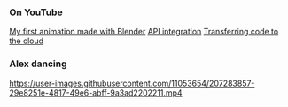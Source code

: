 
### On YouTube

[My first animation made with Blender](https://youtu.be/zWdhYGzhVPs)
[API integration](https://youtu.be/U4oGypuHEh0)
[Transferring code to the cloud](https://youtu.be/b3r3MgwXIK0)

### Alex dancing

https://user-images.githubusercontent.com/11053654/207283857-29e8251e-4817-49e6-abff-9a3ad2202211.mp4

